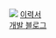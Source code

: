 ![](https://user-images.githubusercontent.com/39669819/163776711-e1fd2921-8237-40a2-97fe-520479592728.png)
[이력서](https://about.hoseung.me)<br/>
[개발 블로그](https://blog.hoseung.me)
